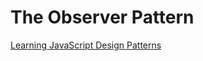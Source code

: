 # The Observer Pattern

[Learning JavaScript Design Patterns](https://addyosmani.com/resources/essentialjsdesignpatterns/book/#observerpatternjavascript)